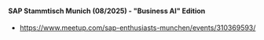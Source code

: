 
#### SAP Stammtisch Munich (08/2025) - "Business AI" Edition

* https://www.meetup.com/sap-enthusiasts-munchen/events/310369593/
